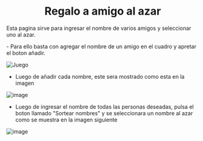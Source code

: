 <h1 align="center"> Regalo a amigo al azar</h1>

<p>Esta pagina sirve para ingresar el nombre de varios amigos y seleccionar uno al azar.</p>
- Para ello basta con agregar el nombre de un amigo en el cuadro y apretar el boton añadir.

<p></p>

![Juego](https://github.com/user-attachments/assets/98b49f69-676a-417f-9867-a70b9fc83a65)

<p></p>

- Luego de añadir cada nombre, este sera mostrado como esta en la imagen

<p></p>

![image](https://github.com/user-attachments/assets/81d0f204-d7ac-4066-9944-4252d551364a)

<p></p>

- Luego de ingresar el nombre de todas las personas deseadas, pulsa el boton llamado "Sortear nombres" y se seleccionara un nombre al azar como se muestra en la imagen siguiente

![image](https://github.com/user-attachments/assets/5db18207-7d92-4017-b889-9eb41d08aca6)
